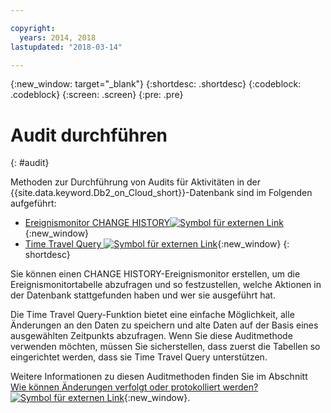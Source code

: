 ```yaml
---

copyright:
  years: 2014, 2018
lastupdated: "2018-03-14"

---
```


<!-- Attribute definitions --> 
{:new_window: target="_blank"}
{:shortdesc: .shortdesc}
{:codeblock: .codeblock}
{:screen: .screen}
{:pre: .pre}

# Audit durchführen
{: #audit}

Methoden zur Durchführung von Audits für Aktivitäten in der {{site.data.keyword.Db2_on_Cloud_short}}-Datenbank sind im Folgenden aufgeführt:

* [Ereignismonitor CHANGE HISTORY![Symbol für externen Link](../../icons/launch-glyph.svg "Symbol für externen Link")](https://www.ibm.com/support/knowledgecenter/en/SSEPGG_11.1.0/com.ibm.db2.luw.sql.ref.doc/doc/r0059363.html){:new_window}
* [Time Travel Query ![Symbol für externen Link](../../icons/launch-glyph.svg "Symbol für externen Link")](https://developer.ibm.com/answers/questions/426878/how-do-i-use-time-travel-query-in-db2-or-db2-on-cl/){:new_window}
{: shortdesc}

Sie können einen CHANGE HISTORY-Ereignismonitor erstellen, um die Ereignismonitortabelle abzufragen und so festzustellen, welche Aktionen in der Datenbank stattgefunden haben und wer sie ausgeführt hat. 

Die Time Travel Query-Funktion bietet eine einfache Möglichkeit, alle Änderungen an den Daten zu speichern und alte Daten auf der Basis eines ausgewählten Zeitpunkts abzufragen. Wenn Sie diese Auditmethode verwenden möchten, müssen Sie sicherstellen, dass zuerst die Tabellen so eingerichtet werden, dass sie Time Travel Query unterstützen.

Weitere Informationen zu diesen Auditmethoden finden Sie im Abschnitt [Wie können Änderungen verfolgt oder protokolliert werden? ![Symbol für externen Link](../../icons/launch-glyph.svg "Symbol für externen Link")](https://developer.ibm.com/answers/questions/427780/how-can-i-audit-or-track-changes-dropped-tables-to.html){:new_window}.

